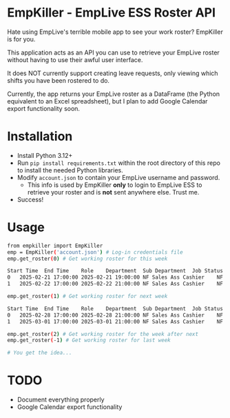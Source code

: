 # EmpKiller - EmpLive ESS Roster API
Hate using EmpLive's terrible mobile app to see your work roster? EmpKiller is for you.

This application acts as an API you can use to retrieve your EmpLive roster without having to use their awful user interface.

It does NOT currently support creating leave requests, only viewing which shifts you have been rostered to do.

Currently, the app returns your EmpLive roster as a DataFrame (the Python equivalent to an Excel spreadsheet), but I plan to add Google Calendar export functionality soon.

# Installation
- Install Python 3.12+
- Run ```pip install requirements.txt``` within the root directory of this repo to install the needed Python libraries.
- Modify ``account.json`` to contain your EmpLive username and password.
    - This info is used by EmpKiller **only** to login to EmpLive ESS to retrieve your roster and is **not** sent anywhere else. Trust me.
- Success!

# Usage
```bash
from empkiller import EmpKiller
emp = EmpKiller('account.json') # Log-in credentials file
emp.get_roster(0) # Get working roster for this week

Start Time	End Time	Role	Department	Sub Department	Job	Status	Comments
0	2025-02-21 17:00:00	2025-02-21 19:00:00	NF Sales Ass Cashier	NF Grocery	NF Cashiers	CASHIER ID 123	None	None
1	2025-02-22 17:00:00	2025-02-22 21:00:00	NF Sales Ass Cashier	NF Grocery	NF Cashiers	CASHIER ID 123	None	None

emp.get_roster(1) # Get working roster for next week

Start Time	End Time	Role	Department	Sub Department	Job	Status	Comments
0	2025-02-28 17:00:00	2025-02-28 21:00:00	NF Sales Ass Cashier	NF Grocery	NF Cashiers	CASHIER ID 123	None	None
1	2025-03-01 17:00:00	2025-03-01 21:00:00	NF Sales Ass Cashier	NF Grocery	NF Cashiers	CASHIER ID 123	None	None

emp.get_roster(2) # Get working roster for the week after next
emp.get_roster(-1) # Get working roster for last week

# You get the idea...
```

# TODO
- Document everything properly
- Google Calendar export functionality
